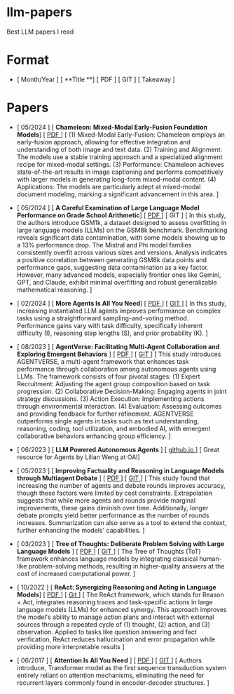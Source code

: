 # llm-papers
  Best LLM papers I read

# Format 
  - [ Month/Year ] [ **Title **] [ PDF ] [ GIT ] [ Takeaway ] 

# Papers

 - [ 05/2024 ] [ **Chameleon: Mixed-Modal Early-Fusion Foundation Models**] [ [ PDF ](https://arxiv.org/pdf/2405.09818) ] [ (1) Mixed-Modal Early-Fusion: Chameleon employs an early-fusion approach, allowing for effective integration and understanding of both image and text data. (2) Training and Alignment: The models use a stable training approach and a specialized alignment recipe for mixed-modal settings. (3) Performance: Chameleon achieves state-of-the-art results in image captioning and performs competitively with larger models in generating long-form mixed-modal content. (4) Applications: The models are particularly adept at mixed-modal document modeling, marking a significant advancement in this area. ] 
 
 - [ 05/2024 ] [ **A Careful Examination of Large Language Model Performance on Grade School Arithmetic**] [ [ PDF ](https://arxiv.org/pdf/2405.00332) ] [ GIT ] [ In this study, the authors introduce GSM1k, a dataset designed to assess overfitting in large language models (LLMs) on the GSM8k benchmark. Benchmarking reveals significant data contamination, with some models showing up to a 13% performance drop. The Mistral and Phi model families consistently overfit across various sizes and versions. Analysis indicates a positive correlation between generating GSM8k data points and performance gaps, suggesting data contamination as a key factor. However, many advanced models, especially frontier ones like Gemini, GPT, and Claude, exhibit minimal overfitting and robust generalizable mathematical reasoning. ] 
  
  - [ 02/2024 ] [ **More Agents Is All You Need**] [ [ PDF ](https://arxiv.org/pdf/2402.05120v1) ] [ [ GIT ](https://anonymous.4open.science/r/more_agent_is_all_you_need/README.md) ] [ In this study, increasing instantiated LLM agents improves performance on complex tasks using a straightforward sampling-and-voting method. Performance gains vary with task difficulty, specifically inherent difficulty (I), reasoning step lengths (S), and prior probability (K). ]

 - [ 08/2023 ] [ **AgentVerse: Facilitating Multi-Agent Collaboration and Exploring Emergent Behaviors** ] [ [ PDF ](https://arxiv.org/pdf/2308.10848) ] [ [ GIT ](https://github.com/OpenBMB/AgentVerse/) ] [ This study introduces AGENTVERSE, a multi-agent framework that enhances task performance through collaboration among autonomous agents using LLMs. The framework consists of four pivotal stages: (1) Expert Recruitment: Adjusting the agent group composition based on task progression. (2) Collaborative Decision-Making: Engaging agents in joint strategy discussions. (3) Action Execution: Implementing actions through environmental interaction. (4) Evaluation: Assessing outcomes and providing feedback for further refinement. AGENTVERSE outperforms single agents in tasks such as text understanding, reasoning, coding, tool utilization, and embodied AI, with emergent collaborative behaviors enhancing group efficiency. ]

 - [ 06/2023 ] [ **LLM Powered Autonomous Agents** ] [ [ github.io ](https://lilianweng.github.io/posts/2023-06-23-agent/) ] [ Great resource for Agents by Lilian Weng at OAI] 

  - [ 05/2023 ] [ **Improving Factuality and Reasoning in Language Models through Multiagent Debate** ] [ [ PDF ](https://arxiv.org/pdf/2305.14325) ] [ [ GIT ](https://composable-models.github.io/llm_debate/) ] [ This study found that increasing the number of agents and debate rounds improves accuracy, though these factors were limited by cost constraints. Extrapolation suggests that while more agents and rounds provide marginal improvements, these gains diminish over time. Additionally, longer debate prompts yield better performance as the number of rounds increases. Summarization can also serve as a tool to extend the context, further enhancing the models' capabilities. ] 
 
  - [ 03/2023 ] [ **Tree of Thoughts: Deliberate Problem Solving with Large Language Models** ] [ [ PDF ](https://arxiv.org/pdf/2305.10601) ] [ [ GIT ](https://github.com/princeton-nlp/tree-of-thought-llm) ] [ The Tree of Thoughts (ToT) framework enhances language models by integrating classical human-like problem-solving methods, resulting in higher-quality answers at the cost of increased computational power. ] 

   - [ 10/2022 ] [ **ReAct: Synergizing Reasoning and Acting in Language Models**] [ [ PDF ](https://arxiv.org/pdf/2210.03629) ] [ [ Git ](https://react-lm.github.io/) ] [ The ReAct framework, which stands for Reason + Act, integrates reasoning traces and task-specific actions in large language models (LLMs) for enhanced synergy. This approach improves the model's ability to manage action plans and interact with external sources through a repeated cycle of (1) thought, (2) action, and (3) observation. Applied to tasks like question answering and fact verification, ReAct reduces hallucination and error propagation while providing more interpretable results ]

  - [ 06/2017 ] [ **Attention Is All You Need** ] [ [ PDF ](https://arxiv.org/pdf/1706.03762) ] [ [ GIT ](https://github.com/tensorflow/tensor2tensor) ] [ Authors introduce, Transformer model as the first sequence transduction system entirely reliant on attention mechanisms, eliminating the need for recurrent layers commonly found in encoder-decoder structures. ] 
